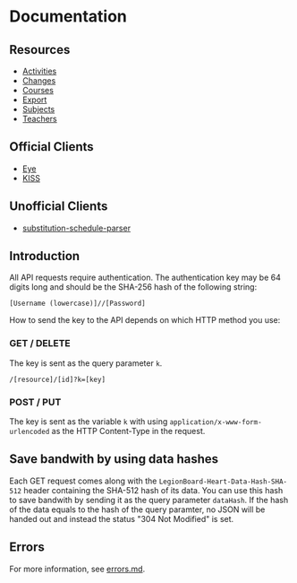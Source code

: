 # Documentation

## Resources

- [Activities](activities/README.md)
- [Changes](changes/README.md)
- [Courses](courses/README.md)
- [Export](export/README.md)
- [Subjects](subjects/README.md)
- [Teachers](teachers/README.md)

## Official Clients

* [Eye](https://gitlab.com/legionboard/eye)
* [KISS](https://gitlab.com/legionboard/kiss)

## Unofficial Clients

* [substitution-schedule-parser](https://github.com/johan12345/substitution-schedule-parser)

## Introduction

All API requests require authentication. The authentication key may be
64 digits long and should be the SHA-256 hash of the following string:

```
[Username (lowercase)]//[Password]
```

How to send the key to the API depends on which HTTP method you use:

### GET / DELETE

The key is sent as the query parameter `k`.

```
/[resource]/[id]?k=[key]
```

### POST / PUT

The key is sent as the variable `k` with using
`application/x-www-form-urlencoded` as the HTTP Content-Type in the
request.

## Save bandwith by using data hashes

Each GET request comes along with the `LegionBoard-Heart-Data-Hash-SHA-512` header
containing the SHA-512 hash of its data.
You can use this hash to save bandwith by sending it as the query parameter `dataHash`.
If the hash of the data equals to the hash of the query paramter,
no JSON will be handed out and instead the status "304 Not Modified" is set.

## Errors

For more information, see [errors.md](errors.md).
